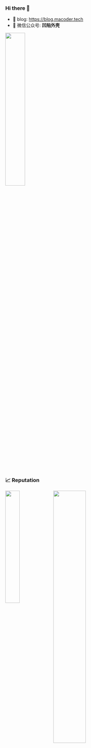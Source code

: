 ### Hi there 👋
- 📖 blog: https://blog.macoder.tech
- 🤔 微信公众号: **凹陷外壳**

<img src="https://github.com/ac0d3r/ac0d3r/assets/26270009/48c48d98-d7c9-451a-ad0f-1ac776b9de93" width=35%>

### 📈 Reputation
<div>
  <img src="https://github-readme-stats.vercel.app/api/top-langs/?username=ac0d3r&layout=donut&hide=html,yara,css" width=30% style="float: left">
  <img src="https://github-readme-stats.vercel.app/api?username=ac0d3r&show_icons=true&theme=onedark" width=45%>
</div>
